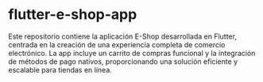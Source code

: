 # flutter-e-shop-app
Este repositorio contiene la aplicación E-Shop desarrollada en Flutter, centrada en la creación de una experiencia completa de comercio electrónico. La app incluye un carrito de compras funcional y la integración de métodos de pago nativos, proporcionando una solución eficiente y escalable para tiendas en línea.
